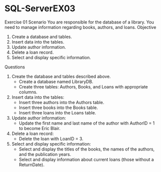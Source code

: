 # SQL-ServerEX03
Exercise 01
Scenario
You are responsible for the database of a library. You need to manage information regarding books, authors, and loans.
Objective
1. Create a database and tables.
2. Insert data into the tables.
3. Update author information.
4. Delete a loan record.
5. Select and display specific information.

Questions
1. Create the database and tables described above.
   - Create a database named LibraryDB.
   - Create three tables: Authors, Books, and Loans with appropriate columns.
2. Insert data into the tables:
   - Insert three authors into the Authors table.
   - Insert three books into the Books table.
   - Insert three loans into the Loans table.
3. Update author information:
   - Update the first name and last name of the author with AuthorID = 1 to become Eric Blair.
4. Delete a loan record:
   - Delete the loan with LoanID = 3.
5. Select and display specific information:
   - Select and display the titles of the books, the names of the authors, and the publication years.
   - Select and display information about current loans (those without a ReturnDate).
